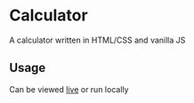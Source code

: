 # Calculator
A calculator written in HTML/CSS and vanilla JS

## Usage
Can be viewed [live](https://blessedonekobo.github.io/calculator) or run locally
